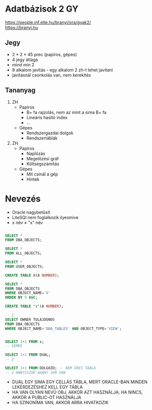 # Adatbázisok 2 GY

https://people.inf.elte.hu/branyi/ora/gyak2/  
https://branyi.hu

## Jegy
- 2 * 2 * 45 prec (papíros, gépes)
- 4 jegy átlaga
- mind min 2
- 8 alkalom javítás - egy alkalom 2 zh-t lehet javítani
- javításnál csonkolás van, nem kerekítés

## Tananyag
1. ZH 
    - Papíros
        - B+ fa rajzolás, nem az mint a sima B+ fa
        - Lineáris hasító index
        - ...
    - Gépes
        - Rendszergazdai dolgok
        - Rendszertáblák
2. ZH
    - Papíros
        - Naplózás
        - Megelőzési gráf
        - Költségszámítás
    - Gépes
        - Mit csinál a gép
        - Hintek

# Nevezés
- Oracle nagybetűsít
- LiteSQl nem foglalkozik ilyesmive
- x név ≠ "x" név


```SQL

SELECT * 
FROM DBA_OBJECTS;

SELECT * 
FROM ALL_OBJECTS;

SELECT * 
FROM USER_OBJECTS;

CREATE TABLE X(A NUMBER);

SELECT * 
FROM DBA_OBJECTS
WHERE OBJECT_NAME='X'
ORDER BY 9 ASC;

CREATE TABLE "x"(A NUMBER);

-- 1.
SELECT OWNER TULAJDONOS
FROM DBA_OBJECTS 
WHERE OBJECT_NAME='DBA_TABLES' AND OBJECT_TYPE='VIEW';


SELECT 1+1 FROM x;
-- SEMMI

SELECT 1+1 FROM DUAL;
-- 2

SELECT 1+1 FROM DOLGOZO; -- NEM ÜRES TÁBLA
-- 2 ANNYISZOR AHÁNY SOR VAN


```

- DUAL EGY SIMA EGY CELLÁS TÁBLA, MERT ORACLE-BAN MINDEN LEKÉRDEZÉSHEZ KELL EGY TÁBLA
- HA VAN OLYAN NEVŰ OBJ, AKKOR AZT HASZNÁLJA; HA NINCS, AKKOR A PUBLIC-OT HASZNÁLJA
- HA SZINONÍMA VAN, AKKOR ARRA HIVATKOZIK